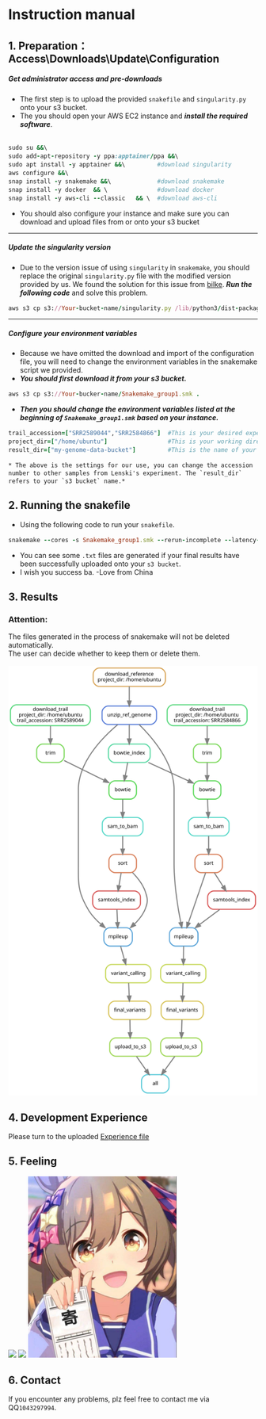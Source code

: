 # Instruction manual



## 1. Preparation：Access\Downloads\Update\Configuration
##### Get administrator access and pre-downloads

* The first step is to upload the provided `snakefile` and `singularity.py` onto your s3 bucket. 
* The you should open your AWS EC2 instance and __*install the required software*__.
```ruby

sudo su &&\
sudo add-apt-repository -y ppa:apptainer/ppa &&\
sudo apt install -y apptainer &&\         #download singularity
aws configure &&\
snap install -y snakemake &&\             #download snakemake
snap install -y docker  && \              #download docker
snap install -y aws-cli --classic   && \  #download aws-cli
```
* You should also configure your instance and make sure you can download and upload files from or onto your s3 bucket
****
##### Update the singularity version
* Due to the version issue of using `singularity` in `snakemake`, you should replace the original `singularity.py` file with the modified version provided by us. We found the solution for this issue from [bilke](https://github.com/bilke/snakemake/commit/704e38a44e2e5e54af6af66090e0140b0d2ad075#diff-80031b2d8f48ac13272fca9b904be01b585b2e2764fe88d8e932790d241016bfR176-R185). __*Run the following code*__ and solve this problem.
```ruby
aws s3 cp s3://Your-bucket-name/singularity.py /lib/python3/dist-packages/snakemake/deployment
```
****
##### Configure your environment variables
* Because we have omitted the download and import of the configuration file, you will need to change the environment variables in the snakemake script we provided. <br />
* __*You should first download it from your s3 bucket.*__

```ruby
aws s3 cp s3://Your-bucker-name/Snakemake_group1.smk . 
```

* *__Then you should change the environment variables listed at the beginning of `Snakemake_group1.smk` based on your instance.__*

```ruby
trail_accession=["SRR2589044","SRR2584866"]  #This is your desired experiment data.
project_dir=["/home/ubuntu"]                 #This is your working directory which runs smk pipeline and store the process files.
result_dir=["my-genome-data-bucket"]         #This is the name of your S3 bucket that you want to store the vcf files the snakemake outputs. 
```

    * The above is the settings for our use, you can change the accession number to other samples from Lenski's experiment. The `result_dir` refers to your `s3 bucket` name.*

## 2. Running the snakefile
* Using the following code to run your `snakefile`.
```ruby
snakemake --cores -s Snakemake_group1.smk --rerun-incomplete --latency-wait 120 --use-singularity
```

* You can see some `.txt` files are generated if your final results have been successfully uploaded onto your `s3 bucket`. 
* I wish you success ba.    -Love from China

## 3. Results
### Attention:
The files generated in the process of snakemake will not be deleted automatically.  
The user can decide whether to keep them or delete them.
<br />
<br />
![DAG workflow](https://github.com/AnduinIs/Snakemake_PS1/blob/main/dag(1).svg) 

## 4. Development Experience

Please turn to the uploaded [Experience file](https://github.com/AninneX/PS1-Supplement/blob/main/Experience.md)



## 5. Feeling
<img src="https://pic1.zhimg.com/80/v2-610a1e24619d83f34cdb921bfbb83a2c_720w.webp" width="300px">
<img src="https://pic4.zhimg.com/80/v2-7b43ef9fdc58b02dd1c0dbbc1623dc8b_720w.webp" width="200px">
<img src="https://github.com/AninneX/PS1-Supplement/blob/main/ji.jpg" width="300px">

## 6. Contact
If you encounter any problems, plz feel free to contact me via QQ`1043297994`.
